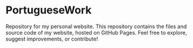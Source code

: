 # PortugueseWork
Repository for my personal website. This repository contains the files and source code of my website, hosted on GitHub Pages. Feel free to explore, suggest improvements, or contribute!

